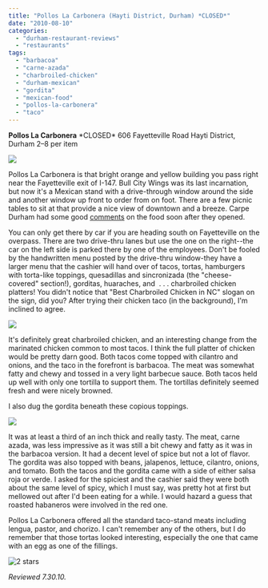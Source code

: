 ```yaml
---
title: "Pollos La Carbonera (Hayti District, Durham) *CLOSED*"
date: "2010-08-10"
categories: 
  - "durham-restaurant-reviews"
  - "restaurants"
tags: 
  - "barbacoa"
  - "carne-azada"
  - "charbroiled-chicken"
  - "durham-mexican"
  - "gordita"
  - "mexican-food"
  - "pollos-la-carbonera"
  - "taco"
---
```


**Pollos La Carbonera** \*CLOSED\* 606 Fayetteville Road Hayti District, Durham $2–$8 per item

![](http://www.thegourmez.com/gourmez/photos/polloslacarbonara01.JPG)

Pollos La Carbonera is that bright orange and yellow building you pass right near the Fayetteville exit of I-147. Bull City Wings was its last incarnation, but now it's a Mexican stand with a drive-through window around the side and another window up front to order from on foot. There are a few picnic tables to sit at that provide a nice view of downtown and a breeze. Carpe Durham had some good [comments](http://carpedurham.com/2010/02/09/restaurant-openings-report-13/) on the food soon after they opened.

You can only get there by car if you are heading south on Fayetteville on the overpass. There are two drive-thru lanes but use the one on the right--the car on the left side is parked there by one of the employees. Don't be fooled by the handwritten menu posted by the drive-thru window-they have a larger menu that the cashier will hand over of tacos, tortas, hamburgers with torta-like toppings, quesadillas and sincronizada (the "cheese-covered" section!), gorditas, huaraches, and  . . . charbroiled chicken platters! You didn't notice that "Best Charbroiled Chicken in NC" slogan on the sign, did you? After trying their chicken taco (in the background), I'm inclined to agree.

![](http://www.thegourmez.com/gourmez/photos/polloslacarbonara03.JPG)

It's definitely great charbroiled chicken, and an interesting change from the marinated chicken common to most tacos. I think the full platter of chicken would be pretty darn good. Both tacos come topped with cilantro and onions, and the taco in the forefront is barbacoa. The meat was somewhat fatty and chewy and tossed in a very light barbecue sauce. Both tacos held up well with only one tortilla to support them. The tortillas definitely seemed fresh and were nicely browned.

I also dug the gordita beneath these copious toppings.

![](http://www.thegourmez.com/gourmez/photos/polloslacarbonara02.JPG)

It was at least a third of an inch thick and really tasty. The meat, carne azada, was less impressive as it was still a bit chewy and fatty as it was in the barbacoa version. It had a decent level of spice but not a lot of flavor. The gordita was also topped with beans, jalapenos, lettuce, cilantro, onions, and tomato. Both the tacos and the gordita came with a side of either salsa roja or verde. I asked for the spiciest and the cashier said they were both about the same level of spicy, which I must say, was pretty hot at first but mellowed out after I'd been eating for a while. I would hazard a guess that roasted habaneros were involved in the red one.

Pollos La Carbonera offered all the standard taco-stand meats including lengua, pastor, and chorizo. I can't remember any of the others, but I do remember that those tortas looked interesting, especially the one that came with an egg as one of the fillings.

![2 stars](http://s3.amazonaws.com/thegourmez-wpmedia/2009/02/rating_chicken11.gif "rating_chicken11")

_Reviewed 7.30.10._
